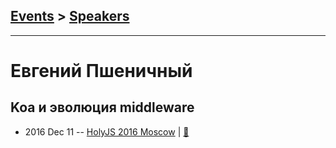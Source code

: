 ## [Events](../README.md) > [Speakers](../speakers.md)
---

# Евгений Пшеничный

## Koa и эволюция middleware
- 2016 Dec 11 -- [HolyJS 2016 Moscow](https://www.youtube.com/watch?v=uwlzpzZhlbE)  | [:notebook:](https://assets.contentful.com/nn534z2fqr9f/7CSsUvLVxmCWogsMCYYmck/05cf14c3627ddef869355fa208d07e32/koa-evolution-pshenichnyy-holyjs.pdf)  
